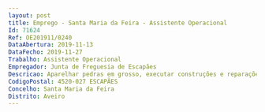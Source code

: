 ```yaml
--- 
layout: post
title: Emprego - Santa Maria da Feira - Assistente Operacional
Id: 71624
Ref: OE201911/0240
DataAbertura: 2019-11-13
DataFecho: 2019-11-27
Trabalho: Assistente Operacional
Empregador: Junta de Freguesia de Escapães
Descricao: Aparelhar pedras em grosso, executar construções e reparações, executar alvenaria em pedra, tijolo ou blocos de cimento, proceder ao assentamento de manilhas, tubos e estruturas simples  Executar continuamente trabalhos de conservação dos pavimentos. Assegurar o ponto de escoamento das águas, realizando limpeza de valetas, aquedutos e bermas. Remover as lamas e imundices do pavimento  Efetuar a limpeza e manutenção de espaços verdes. Assegurar a limpeza dos edifícios da freguesia, instalações sanitárias, cemitério e outros locais públicos  Manusear equipamentos, ferramentas e utensílios manuais ou elétricos necessários a execução dos trabalhos  Conduzir viaturas ligeiras para transporte de bens e pessoas, tendo em atenção a segurança dos utilizadores e bens. Receber e entregar cargas e descargas  Colaborar em trabalhos de montagem, desmontagem e conservação de materiais e equipamentos. Promover o dinamismo na equipa de trabalho, bem como outras funções não especificadas.
CodigoPostal: 4520-027 ESCAPÃES
Concelho: Santa Maria da Feira
Distrito: Aveiro
--- 
```

